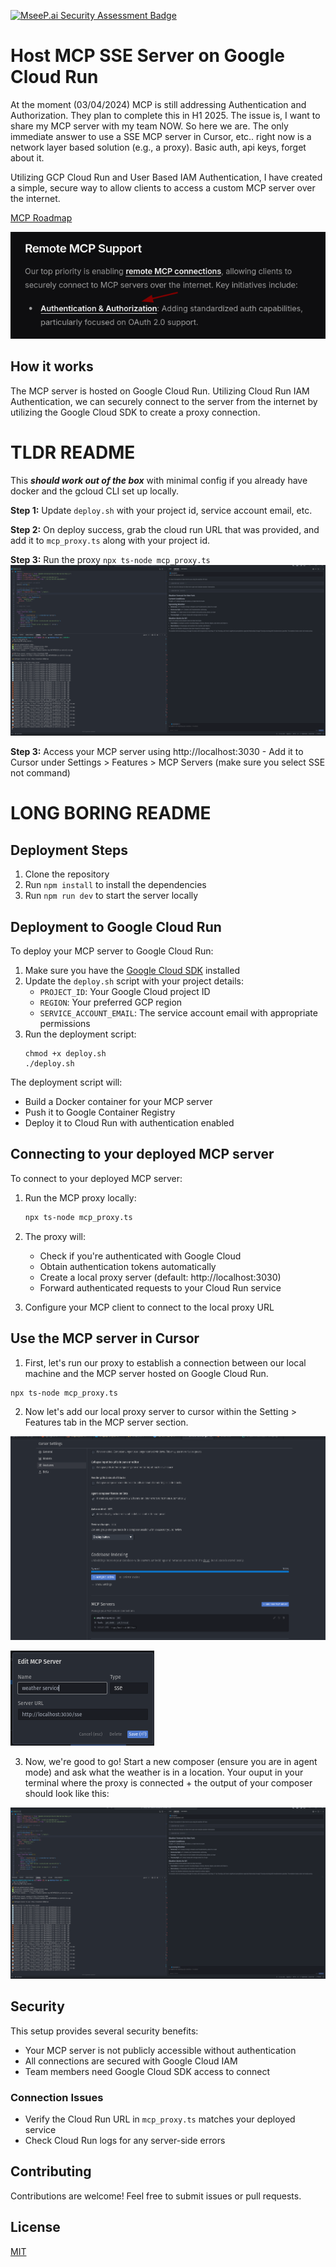 [![MseeP.ai Security Assessment Badge](https://mseep.net/mseep-audited.png)](https://mseep.ai/app/the-freetech-company-mcp-sse-authenticated-cloud-run)



# Host MCP SSE Server on Google Cloud Run

At the moment (03/04/2024) MCP is still addressing Authentication and Authorization. They plan to complete this in H1 2025. The issue is, I want to share my MCP server with my team NOW. So here we are. The only immediate answer to use a SSE MCP server in Cursor, etc.. right now is a network layer based solution (e.g., a proxy). Basic auth, api keys, forget about it. 

Utilizing GCP Cloud Run and User Based IAM Authentication, I have created a simple, secure way to allow clients to access a custom MCP server over the internet.

[MCP Roadmap](https://modelcontextprotocol.io/development/roadmap)

![MCP Not Supported](docs/mcp_not_supported.png)

## How it works

The MCP server is hosted on Google Cloud Run. Utilizing Cloud Run IAM Authentication, we can securely connect to the server from the internet by utilizing the Google Cloud SDK to create a proxy connection.

# TLDR README

This ***should work out of the box*** with minimal config if you already have docker and the gcloud CLI set up locally.

**Step 1:** Update `deploy.sh` with your project id, service account email, etc. 

**Step 2:** On deploy success, grab the cloud run URL that was provided, and add it to `mcp_proxy.ts` along with your project id.

**Step 3:** Run the proxy `npx ts-node mcp_proxy.ts`
![Running proxy asking question](docs/running_proxy_asking_question.png)

**Step 3:** Access your MCP server using http://localhost:3030 - Add it to Cursor under Settings > Features > MCP Servers (make sure you select SSE not command)

# LONG BORING README
## Deployment Steps

1. Clone the repository
2. Run `npm install` to install the dependencies
3. Run `npm run dev` to start the server locally

## Deployment to Google Cloud Run

To deploy your MCP server to Google Cloud Run:

1. Make sure you have the [Google Cloud SDK](https://cloud.google.com/sdk/docs/install) installed
2. Update the `deploy.sh` script with your project details:
   - `PROJECT_ID`: Your Google Cloud project ID
   - `REGION`: Your preferred GCP region
   - `SERVICE_ACCOUNT_EMAIL`: The service account email with appropriate permissions
3. Run the deployment script:
   ```
   chmod +x deploy.sh
   ./deploy.sh
   ```

The deployment script will:

- Build a Docker container for your MCP server
- Push it to Google Container Registry
- Deploy it to Cloud Run with authentication enabled

## Connecting to your deployed MCP server

To connect to your deployed MCP server:

1. Run the MCP proxy locally:

   ```bash
   npx ts-node mcp_proxy.ts
   ```

2. The proxy will:

   - Check if you're authenticated with Google Cloud
   - Obtain authentication tokens automatically
   - Create a local proxy server (default: http://localhost:3030)
   - Forward authenticated requests to your Cloud Run service

3. Configure your MCP client to connect to the local proxy URL

## Use the MCP server in Cursor

1. First, let's run our proxy to establish a connection between our local machine and the MCP server hosted on Google Cloud Run.

```
npx ts-node mcp_proxy.ts
```

2. Now let's add our local proxy server to cursor within the Setting > Features tab in the MCP server section.

![Adding proxy to cursor](docs/add_mcp_one.png)

![Adding proxy to cursor](docs/add_mcp_two.png)

3. Now, we're good to go! Start a new composer (ensure you are in agent mode) and ask what the weather is in a location. Your ouput in your terminal where the proxy is connected + the output of your composer should look like this:

![Running proxy asking question](docs/running_proxy_asking_question.png)

## Security

This setup provides several security benefits:

- Your MCP server is not publicly accessible without authentication
- All connections are secured with Google Cloud IAM
- Team members need Google Cloud SDK access to connect

### Connection Issues

- Verify the Cloud Run URL in `mcp_proxy.ts` matches your deployed service
- Check Cloud Run logs for any server-side errors

## Contributing

Contributions are welcome! Feel free to submit issues or pull requests.

## License

[MIT](LICENSE)
